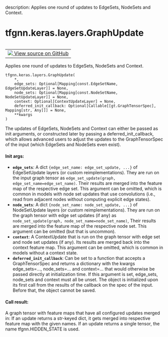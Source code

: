 description: Applies one round of updates to EdgeSets, NodeSets and Context.

<div itemscope itemtype="http://developers.google.com/ReferenceObject">
<meta itemprop="name" content="tfgnn.keras.layers.GraphUpdate" />
<meta itemprop="path" content="Stable" />
<meta itemprop="property" content="__init__"/>
<meta itemprop="property" content="__new__"/>
</div>

# tfgnn.keras.layers.GraphUpdate

<!-- Insert buttons and diff -->

<table class="tfo-notebook-buttons tfo-api nocontent" align="left">
<td>
  <a target="_blank" href="https://github.com/tensorflow/gnn/tree/master/tensorflow_gnn/keras/layers/graph_update.py#L111-L244">
    <img src="https://www.tensorflow.org/images/GitHub-Mark-32px.png" />
    View source on GitHub
  </a>
</td>
</table>



Applies one round of updates to EdgeSets, NodeSets and Context.

<pre class="devsite-click-to-copy prettyprint lang-py tfo-signature-link">
<code>tfgnn.keras.layers.GraphUpdate(
    *,
    edge_sets: Optional[Mapping[const.EdgeSetName, EdgeSetUpdateLayer]] = None,
    node_sets: Optional[Mapping[const.NodeSetName, NodeSetUpdateLayer]] = None,
    context: Optional[ContextUpdateLayer] = None,
    deferred_init_callback: Optional[Callable[[gt.GraphTensorSpec], Mapping[str, Any]]] = None,
    **kwargs
)
</code></pre>



<!-- Placeholder for "Used in" -->

The updates of EdgeSets, NodeSets and Context can either be passed as
init arguments, or constructed later by passing a deferred_init_callback,
which allows advanced users to adjust the updates to the GraphTensorSpec
of the input (which EdgeSets and NodeSets even exist).

#### Init args:


* <b>`edge_sets`</b>: A dict `{edge_set_name: edge_set_update, ...}` of EdgeSetUpdate
  layers (or custom reimplementations). They are run on the input graph
  tensor as `edge_set_update(graph, edge_set_name=edge_set_name)`.
  Their results are merged into the feature map of the respective edge set.
  This argument can be omitted, which is common in models with node set
  updates that use convolutions (i.e., read from adjacent nodes without
  computing explicit edge states).
* <b>`node_sets`</b>: A dict `{node_set_name: node_set_update, ...}` of NodeSetUpdate
  layers (or custom reimplementations). They are run on the graph tensor
  with edge set updates (if any) as
  `node_set_update(graph, node_set_name=node_set_name)`,
  Their results are merged into the feature map of the respective node set.
  This argument can be omitted (but that is uncommon).
* <b>`context`</b>: A ContextUpdate that is run on the graph tensor with edge set and
  node set updates (if any). Its results are merged back into the context
  feature map. This argument can be omitted, which is common in models
  without a context state.
* <b>`deferred_init_callback`</b>: Can be set to a function that accepts a
  GraphTensorSpec and returns a dictionary with the kwargs
  edge_sets=..., node_sets=... and context=... that would otherwise be
  passed directly at initialization time. If this argument is set,
  edge_sets, node_sets and context must all be unset.
  The object is initialized upon its first call from the results of
  the callback on the spec of the input. Before that, the object cannot
  be saved.


#### Call result:

A graph tensor with feature maps that have all configured updates merged in:
If an update returns a str-keyed dict, it gets merged into respective
feature map with the given names. If an update returns a single tensor,
the name tfgnn.HIDDEN_STATE is used.



